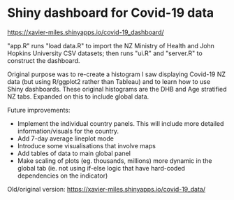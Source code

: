 # Shiny dashboard for Covid-19 data

https://xavier-miles.shinyapps.io/covid-19_dashboard/

"app.R" runs "load data.R" to import the NZ Ministry of Health and John Hopkins University CSV datasets; then runs "ui.R" and "server.R" to construct the dashboard.

Original purpose was to re-create a histogram I saw displaying Covid-19 NZ data (but using R/ggplot2 rather than Tableau) and to learn how to use Shiny dashboards.
These original histograms are the DHB and Age stratified NZ tabs. Expanded on this to include global data. 

Future improvements:
- Implement the individual country panels. This will include more detailed information/visuals for the country.
- Add 7-day average lineplot mode
- Introduce some visualisations that involve maps
- Add tables of data to main global panel
- Make scaling of plots (eg. thousands, millions) more dynamic in the global tab (ie. not using if-else logic that have hard-coded dependencies on the indicator)

Old/original version:
https://xavier-miles.shinyapps.io/covid-19_data/
